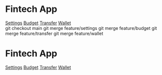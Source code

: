 <!DOCTYPE html>
<html>
<head>
  <title>Simple Fintech App</title>
  <link rel="stylesheet" href="styles/main.css">
</head>
<body>
  <h1>Fintech App</h1>
  <nav>
    <a href="settings/settings.html">Settings</a>
    <a href="budget/budget.html">Budget</a>
    <a href="transfer/transfer.html">Transfer</a>
    <a href="wallet/wallet.html">Wallet</a>
  </nav>
</body>
</html>
git checkout main
git merge feature/settings
git merge feature/budget
git merge feature/transfer
git merge feature/wallet
<!DOCTYPE html>
<html>
<head>
  <title>Fintech App</title>
  <link rel="stylesheet" href="styles/main.css">
</head>
<body>
  <h1>Fintech App</h1>
  <nav>
    <a href="settings/settings.html">Settings</a>
    <a href="budget/budget.html">Budget</a>
    <a href="transfer/transfer.html">Transfer</a>
    <a href="wallet/wallet.html">Wallet</a>
  </nav>
</body>
</html>
